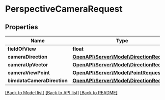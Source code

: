 # PerspectiveCameraRequest

## Properties
Name | Type | Description | Notes
------------ | ------------- | ------------- | -------------
**fieldOfView** | **float** |  | 
**cameraDirection** | [**OpenAPI\Server\Model\DirectionRequest**](DirectionRequest.md) |  | 
**cameraUpVector** | [**OpenAPI\Server\Model\DirectionRequest**](DirectionRequest.md) |  | 
**cameraViewPoint** | [**OpenAPI\Server\Model\PointRequest**](PointRequest.md) |  | 
**bimdataCameraDirection** | [**OpenAPI\Server\Model\DirectionRequest**](DirectionRequest.md) |  | [optional] 

[[Back to Model list]](../README.md#documentation-for-models) [[Back to API list]](../README.md#documentation-for-api-endpoints) [[Back to README]](../README.md)


